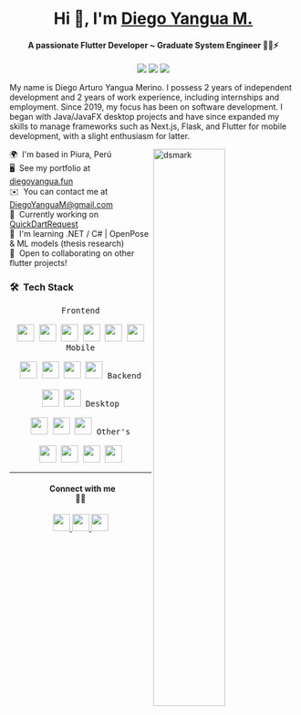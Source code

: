 <h1 align="center">Hi 👋, I'm <a href="https://100rabhcsmc.github.io/Me.io/" target="blank"> Diego Yangua M.</a></h1>
<h4 align="center">A passionate Flutter Developer ~ Graduate System Engineer 👨‍🎓⚡</h4>

<div align="center">
<img src="https://img.shields.io/badge/Age-22-blue"/> <img src="https://img.shields.io/badge/Languages-English%20%26%20Spanish-brightgreen"/> <img src="https://img.shields.io/badge/Work%20at-Fractal-fedcba"/>
</div>
<p>
  My name is Diego Arturo Yangua Merino. I possess 2 years of independent development and 2 years of work experience, including internships and employment. Since 2019, my focus has been on software development. I began with Java/JavaFX desktop projects and have since expanded my skills to manage frameworks such as Next.js, Flask, and Flutter for mobile development, with a slight enthusiasm for latter.
</p>


<img alt="dsmark" align="right"  height="50%" width="50%" src="https://c.tenor.com/NzrqQHFBVz8AAAAj/kitty-transparent.gif">

🌍  I'm based in Piura, Perú <br>
🖥️  See my portfolio at [diegoyangua.fun](http://diegoyanguam.fun/) <br>
✉️  You can contact me at [DiegoYanguaM@gmail.com](mailto:DiegoYanguaM@gmail.com) <br>
🚀  Currently working on [QuickDartRequest](http://quick-dart-request.vercel.app/) <br>
🧠  I'm learning .NET / C# | OpenPose & ML models (thesis research) <br>
🤝  Open to collaborating on other flutter projects!

### 🛠 &nbsp;Tech Stack

<p align="center" width="300px">
  <kbd>
    <kbd>Frontend</kbd>
    <br>
    <br>
    <img width="30px" src="https://raw.githubusercontent.com/danielcranney/readme-generator/main/public/icons/skills/react-colored.svg" /> 
    <img width="30px" src="https://raw.githubusercontent.com/danielcranney/readme-generator/main/public/icons/skills/javascript-colored.svg" /> 
    <img width="30px" src="https://raw.githubusercontent.com/danielcranney/readme-generator/main/public/icons/skills/typescript-colored.svg" /> 
    <img width="30px" src="https://raw.githubusercontent.com/danielcranney/readme-generator/main/public/icons/skills/tailwindcss-colored.svg" /> 
    <img width="30px" src="https://raw.githubusercontent.com/danielcranney/readme-generator/main/public/icons/skills/bootstrap-colored.svg" /> 
    <img width="30px" src="https://raw.githubusercontent.com/danielcranney/readme-generator/main/public/icons/skills/nextjs-colored.svg" /> 
  </kbd>
  <kbd>
    <kbd>Mobile</kbd>
    <br>
    <br>
    <img width="30px" src="https://raw.githubusercontent.com/danielcranney/readme-generator/main/public/icons/skills/flutter-colored.svg" /> 
    <img width="30px" src="https://raw.githubusercontent.com/danielcranney/readme-generator/main/public/icons/skills/firebase-colored.svg" /> 
    <img width="30px" src="https://raw.githubusercontent.com/danielcranney/readme-generator/main/public/icons/skills/dart-colored.svg" /> 
    <img width="30px" src="https://raw.githubusercontent.com/danielcranney/readme-generator/main/public/icons/skills/materialui-colored.svg" /> 
  </kbd>
  <kbd>
    <kbd>Backend</kbd>
    <br>
    <br>
    <img width="30px" src="https://raw.githubusercontent.com/danielcranney/readme-generator/main/public/icons/skills/flask-colored.svg" /> 
    <img width="30px" src="https://raw.githubusercontent.com/danielcranney/readme-generator/main/public/icons/skills/php-colored.svg" /> 
  </kbd>
  <kbd>
    <kbd>Desktop</kbd>
    <br>
    <br>
    <img width="30px" src="https://raw.githubusercontent.com/danielcranney/readme-generator/main/public/icons/skills/java-colored.svg" /> 
    <img width="30px" src="https://raw.githubusercontent.com/danielcranney/readme-generator/main/public/icons/skills/python-colored.svg" /> 
    <img width="30px" src="https://raw.githubusercontent.com/danielcranney/readme-generator/main/public/icons/skills/arduino-colored.svg" /> 
  </kbd>
  <kbd>
    <kbd>Other's</kbd>
    <br>
    <br>
    <img width="30px" src="https://raw.githubusercontent.com/danielcranney/readme-generator/main/public/icons/skills/git-colored.svg" /> 
    <img width="30px" src="https://raw.githubusercontent.com/danielcranney/readme-generator/main/public/icons/skills/figma-colored.svg" /> 
    <img width="30px" src="https://raw.githubusercontent.com/danielcranney/readme-generator/main/public/icons/skills/aws-colored.svg" /> 
    <img width="30px" src="https://raw.githubusercontent.com/danielcranney/readme-generator/main/public/icons/skills/mysql-colored.svg" /> 
  </kbd>
</p>

---

<div align="center"> 
  <h4>&nbsp; Connect with me<br>🤝🏻</h4>
  <a href="https://www.github.com/Dacyz" target="_blank" rel="noreferrer"> <picture> <source media="(prefers-color-scheme: dark)" srcset="https://raw.githubusercontent.com/danielcranney/readme-generator/main/public/icons/socials/github-dark.svg" /> <source media="(prefers-color-scheme: light)" srcset="https://raw.githubusercontent.com/danielcranney/readme-generator/main/public/icons/socials/github.svg" /> <img src="https://raw.githubusercontent.com/danielcranney/readme-generator/main/public/icons/socials/github.svg" width="30px" height="30px" /> </picture> </a>
  <a href="https://www.linkedin.com/in/diegoyanguam/" target="_blank" rel="noreferrer"> <picture> <source media="(prefers-color-scheme: dark)" srcset="https://raw.githubusercontent.com/danielcranney/readme-generator/main/public/icons/socials/linkedin-dark.svg" /> <source media="(prefers-color-scheme: light)" srcset="https://raw.githubusercontent.com/danielcranney/readme-generator/main/public/icons/socials/linkedin.svg" /> <img src="https://raw.githubusercontent.com/danielcranney/readme-generator/main/public/icons/socials/linkedin.svg" width="30px" height="30px" /> </picture> </a>
  <a href="https://www.x.com/DacyNoob" target="_blank" rel="noreferrer"> <picture> <source media="(prefers-color-scheme: dark)" srcset="https://raw.githubusercontent.com/danielcranney/readme-generator/main/public/icons/socials/twitter-dark.svg" /> <source media="(prefers-color-scheme: light)" srcset="https://raw.githubusercontent.com/danielcranney/readme-generator/main/public/icons/socials/twitter.svg" /> <img src="https://raw.githubusercontent.com/danielcranney/readme-generator/main/public/icons/socials/twitter.svg" width="30px" height="30px" /> </picture> </a>
</div> 
